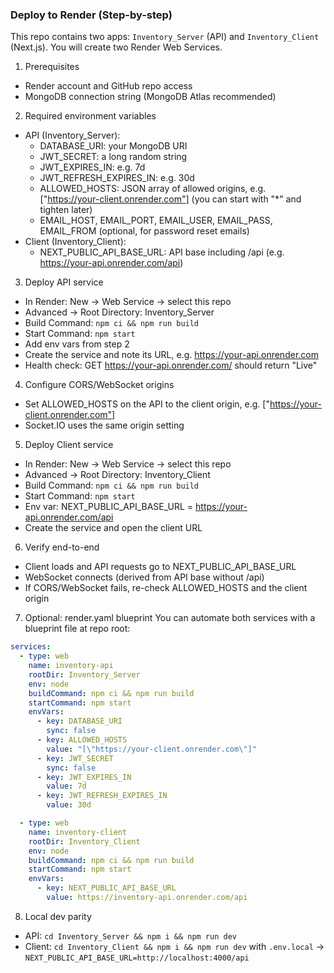 ### Deploy to Render (Step-by-step)

This repo contains two apps: `Inventory_Server` (API) and `Inventory_Client` (Next.js). You will create two Render Web Services.

1) Prerequisites
- Render account and GitHub repo access
- MongoDB connection string (MongoDB Atlas recommended)

2) Required environment variables
- API (Inventory_Server):
  - DATABASE_URI: your MongoDB URI
  - JWT_SECRET: a long random string
  - JWT_EXPIRES_IN: e.g. 7d
  - JWT_REFRESH_EXPIRES_IN: e.g. 30d
  - ALLOWED_HOSTS: JSON array of allowed origins, e.g. ["https://your-client.onrender.com"] (you can start with "*" and tighten later)
  - EMAIL_HOST, EMAIL_PORT, EMAIL_USER, EMAIL_PASS, EMAIL_FROM (optional, for password reset emails)
- Client (Inventory_Client):
  - NEXT_PUBLIC_API_BASE_URL: API base including /api (e.g. https://your-api.onrender.com/api)

3) Deploy API service
- In Render: New → Web Service → select this repo
- Advanced → Root Directory: Inventory_Server
- Build Command: `npm ci && npm run build`
- Start Command: `npm start`
- Add env vars from step 2
- Create the service and note its URL, e.g. https://your-api.onrender.com
- Health check: GET https://your-api.onrender.com/ should return "Live"

4) Configure CORS/WebSocket origins
- Set ALLOWED_HOSTS on the API to the client origin, e.g. ["https://your-client.onrender.com"]
- Socket.IO uses the same origin setting

5) Deploy Client service
- In Render: New → Web Service → select this repo
- Advanced → Root Directory: Inventory_Client
- Build Command: `npm ci && npm run build`
- Start Command: `npm start`
- Env var: NEXT_PUBLIC_API_BASE_URL = https://your-api.onrender.com/api
- Create the service and open the client URL

6) Verify end-to-end
- Client loads and API requests go to NEXT_PUBLIC_API_BASE_URL
- WebSocket connects (derived from API base without /api)
- If CORS/WebSocket fails, re-check ALLOWED_HOSTS and the client origin

7) Optional: render.yaml blueprint
You can automate both services with a blueprint file at repo root:

```yaml
services:
  - type: web
    name: inventory-api
    rootDir: Inventory_Server
    env: node
    buildCommand: npm ci && npm run build
    startCommand: npm start
    envVars:
      - key: DATABASE_URI
        sync: false
      - key: ALLOWED_HOSTS
        value: "[\"https://your-client.onrender.com\"]"
      - key: JWT_SECRET
        sync: false
      - key: JWT_EXPIRES_IN
        value: 7d
      - key: JWT_REFRESH_EXPIRES_IN
        value: 30d

  - type: web
    name: inventory-client
    rootDir: Inventory_Client
    env: node
    buildCommand: npm ci && npm run build
    startCommand: npm start
    envVars:
      - key: NEXT_PUBLIC_API_BASE_URL
        value: https://inventory-api.onrender.com/api
```

8) Local dev parity
- API: `cd Inventory_Server && npm i && npm run dev`
- Client: `cd Inventory_Client && npm i && npm run dev` with `.env.local` → `NEXT_PUBLIC_API_BASE_URL=http://localhost:4000/api`